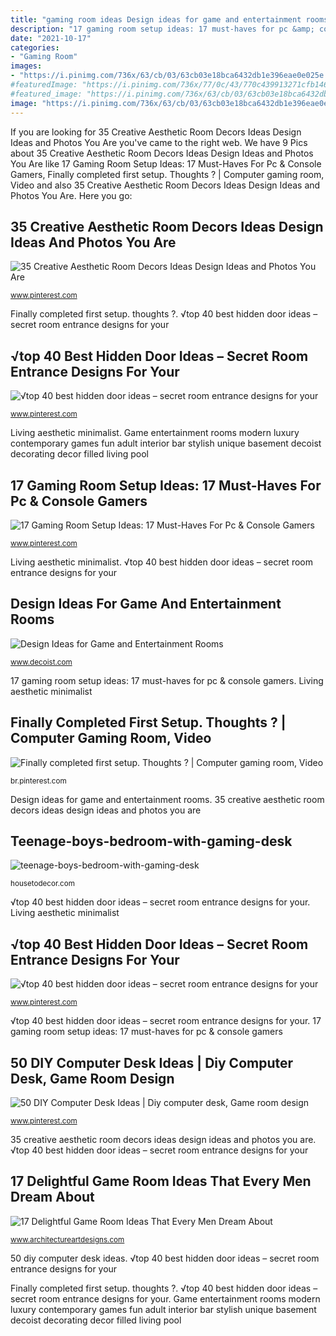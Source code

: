```yaml
---
title: "gaming room ideas Design ideas for game and entertainment rooms"
description: "17 gaming room setup ideas: 17 must-haves for pc &amp; console gamers"
date: "2021-10-17"
categories:
- "Gaming Room"
images:
- "https://i.pinimg.com/736x/63/cb/03/63cb03e18bca6432db1e396eae0e025e.jpg"
#featuredImage: "https://i.pinimg.com/736x/77/0c/43/770c439913271cfb14661bb062dc3fa2.jpg"
#featured_image: "https://i.pinimg.com/736x/63/cb/03/63cb03e18bca6432db1e396eae0e025e.jpg"
image: "https://i.pinimg.com/736x/63/cb/03/63cb03e18bca6432db1e396eae0e025e.jpg"
---
```


If you are looking for 35 Creative Aesthetic Room Decors Ideas Design Ideas and Photos You Are you've came to the right web. We have 9 Pics about 35 Creative Aesthetic Room Decors Ideas Design Ideas and Photos You Are like 17 Gaming Room Setup Ideas: 17 Must-Haves For Pc &amp; Console Gamers, Finally completed first setup. Thoughts ? | Computer gaming room, Video and also 35 Creative Aesthetic Room Decors Ideas Design Ideas and Photos You Are. Here you go:

## 35 Creative Aesthetic Room Decors Ideas Design Ideas And Photos You Are

![35 Creative Aesthetic Room Decors Ideas Design Ideas and Photos You Are](https://i.pinimg.com/736x/77/0c/43/770c439913271cfb14661bb062dc3fa2.jpg "Gaming setup computer pc template game reddit")

<small>www.pinterest.com</small>

Finally completed first setup. thoughts ?. √top 40 best hidden door ideas – secret room entrance designs for your

## √top 40 Best Hidden Door Ideas – Secret Room Entrance Designs For Your

![√top 40 best hidden door ideas – secret room entrance designs for your](https://i.pinimg.com/736x/5b/9e/26/5b9e26ec4e4de305cd31ff2177d8dfb7.jpg "Game entertainment rooms modern luxury contemporary games fun adult interior bar stylish unique basement decoist decorating decor filled living pool")

<small>www.pinterest.com</small>

Living aesthetic minimalist. Game entertainment rooms modern luxury contemporary games fun adult interior bar stylish unique basement decoist decorating decor filled living pool

## 17 Gaming Room Setup Ideas: 17 Must-Haves For Pc &amp; Console Gamers

![17 Gaming Room Setup Ideas: 17 Must-Haves For Pc &amp; Console Gamers](https://i.pinimg.com/736x/e7/db/64/e7db64640e52d3791955dffd38203251.jpg "Desk setup computer gaming desktop diy stylish office game windows pc budget low layout rooms bedroom designs build visit reddit")

<small>www.pinterest.com</small>

Living aesthetic minimalist. √top 40 best hidden door ideas – secret room entrance designs for your

## Design Ideas For Game And Entertainment Rooms

![Design Ideas for Game and Entertainment Rooms](http://cdn.decoist.com/wp-content/uploads/2012/04/contemporary-game-room-design.jpg "√top 40 best hidden door ideas – secret room entrance designs for your")

<small>www.decoist.com</small>

17 gaming room setup ideas: 17 must-haves for pc &amp; console gamers. Living aesthetic minimalist

## Finally Completed First Setup. Thoughts ? | Computer Gaming Room, Video

![Finally completed first setup. Thoughts ? | Computer gaming room, Video](https://i.pinimg.com/736x/63/cb/03/63cb03e18bca6432db1e396eae0e025e.jpg "√top 40 best hidden door ideas – secret room entrance designs for your")

<small>br.pinterest.com</small>

Design ideas for game and entertainment rooms. 35 creative aesthetic room decors ideas design ideas and photos you are

## Teenage-boys-bedroom-with-gaming-desk

![teenage-boys-bedroom-with-gaming-desk](https://housetodecor.com/wp-content/uploads/2019/08/teenage-boys-bedroom-with-gaming-desk.jpg "17 gaming room setup ideas: 17 must-haves for pc &amp; console gamers")

<small>housetodecor.com</small>

√top 40 best hidden door ideas – secret room entrance designs for your. Living aesthetic minimalist

## √top 40 Best Hidden Door Ideas – Secret Room Entrance Designs For Your

![√top 40 best hidden door ideas – secret room entrance designs for your](https://i.pinimg.com/736x/b3/48/fa/b348faa749f7b06ba1b4ed3de043fbb7.jpg "Design ideas for game and entertainment rooms")

<small>www.pinterest.com</small>

√top 40 best hidden door ideas – secret room entrance designs for your. 17 gaming room setup ideas: 17 must-haves for pc &amp; console gamers

## 50 DIY Computer Desk Ideas | Diy Computer Desk, Game Room Design

![50 DIY Computer Desk Ideas | Diy computer desk, Game room design](https://i.pinimg.com/736x/c1/9b/82/c19b82861eda0514dc0c4420cc21b653.jpg "Finally completed first setup. thoughts ?")

<small>www.pinterest.com</small>

35 creative aesthetic room decors ideas design ideas and photos you are. √top 40 best hidden door ideas – secret room entrance designs for your

## 17 Delightful Game Room Ideas That Every Men Dream About

![17 Delightful Game Room Ideas That Every Men Dream About](https://www.architectureartdesigns.com/wp-content/uploads/2015/10/49.jpg "Game dream delightful every source man")

<small>www.architectureartdesigns.com</small>

50 diy computer desk ideas. √top 40 best hidden door ideas – secret room entrance designs for your

Finally completed first setup. thoughts ?. √top 40 best hidden door ideas – secret room entrance designs for your. Game entertainment rooms modern luxury contemporary games fun adult interior bar stylish unique basement decoist decorating decor filled living pool
